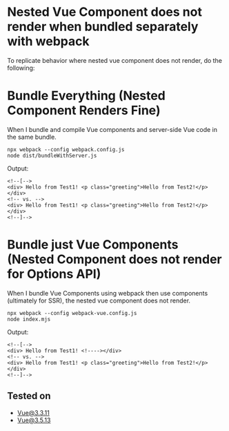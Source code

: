# Nested Vue Component does not render when bundled separately with webpack

To replicate behavior where nested vue component does not render, do the following:

# Bundle Everything (Nested Component Renders Fine)

When I bundle and compile Vue components and server-side Vue code in the same bundle.

```
npx webpack --config webpack.config.js
node dist/bundleWithServer.js
```
Output:
```
<!--[-->
<div> Hello from Test1! <p class="greeting">Hello from Test2!</p></div>
<!-- vs. -->
<div> Hello from Test1! <p class="greeting">Hello from Test2!</p></div>
<!--]-->
```

# Bundle just Vue Components (Nested Component does not render for Options API)

When I bundle Vue Components using webpack then use components (ultimately for SSR),
the nested vue component does not render. 

```
npx webpack --config webpack-vue.config.js
node index.mjs
```

Output:
```
<!--[-->
<div> Hello from Test1! <!----></div>
<!-- vs. -->
<div> Hello from Test1! <p class="greeting">Hello from Test2!</p></div>
<!--]-->
```

## Tested on
* Vue@3.3.11
* Vue@3.5.13